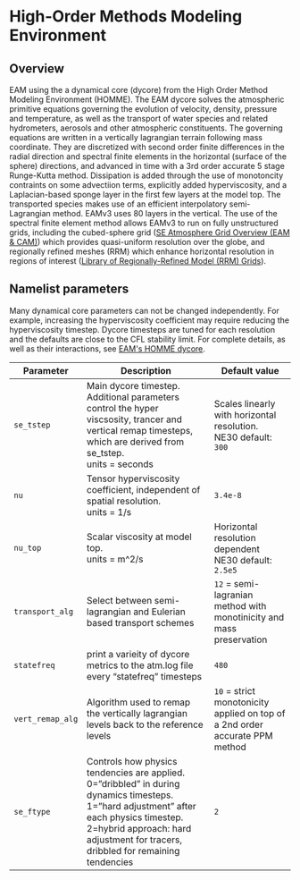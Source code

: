 # High-Order Methods Modeling Environment

## Overview

EAM using the a dynamical core (dycore)  from the High Order Method Modeling Environment (HOMME).  The EAM dycore solves the atmospheric primitive equations governing the evolution of velocity, density, pressure and temperature, as well as the transport of water species and related hydrometers, aerosols and other atmospheric constituents.  The governing equations are written in a vertically lagrangian terrain following mass coordinate.  They are discretized with second order finite differences in the radial direction and spectral finite elements in the horizontal (surface of the sphere) directions, and advanced in time with a 3rd order accurate 5 stage Runge-Kutta method.   Dissipation is added through the use of monotoncity contraints on some advectiion terms, explicitly added hyperviscosity, and a Laplacian-based sponge layer in the first few layers at the model top.  The transported species  makes use of an efficient interpolatory semi-Lagrangian method.   EAMv3 uses 80 layers in the vertical.   The use of the spectral finite element method allows EAMv3 to run on fully unstructured grids, including the cubed-sphere grid ([SE Atmosphere Grid Overview (EAM & CAM)](https://acme-climate.atlassian.net/wiki/spaces/DOC/pages/34113147)) which provides quasi-uniform resolution over the globe, and regionally refined meshes (RRM) which enhance horizontal resolution in regions of interest ([Library of Regionally-Refined Model (RRM) Grids](https://acme-climate.atlassian.net/wiki/spaces/DOC/pages/3690397775)). 
  

## Namelist parameters

Many dynamical core parameters can not be changed independently.  For example, increasing the hyperviscosity coefficient may require reducing the hyperviscosity timestep.   Dycore timesteps are tuned for each resolution and the defaults are close to the CFL stability limit. For complete details, as well as their interactions, see [EAM's HOMME dycore](https://acme-climate.atlassian.net/wiki/spaces/DOC/pages/1044644202/EAM+s+HOMME+dycore).

| Parameter        | Description                                                                                 | Default value  |
| ---------------- | ------------------------------------------------------------------------------------------- | -------------- |
| `se_tstep`       | Main dycore timestep. Additional parameters control the hyper viscsosity, trancer and vertical remap timesteps, which are derived from se_tstep. <br> units = seconds | Scales linearly with horizontal resolution. <br> NE30 default: `300` |
| `nu`             | Tensor hyperviscosity coefficient, independent of spatial resolution. <br> units = 1/s      | `3.4e-8` |
| `nu_top`         | Scalar viscosity at model top. <br> units = m^2/s                                           | Horizontal resolution dependent <br> NE30 default: `2.5e5` |
| `transport_alg`  | Select between semi-lagrangian and Eulerian based transport schemes                         | `12` = semi-lagranian method with monotinicity and mass preservation |
| `statefreq`      | print a varieity of dycore metrics to the atm.log file every “statefreq” timesteps          | `480`          |
| `vert_remap_alg` | Algorithm used to remap the vertically lagrangian levels back to the reference levels       | `10` = strict monotonicity applied on top of a 2nd order accurate PPM method  |
| `se_ftype`       | Controls how physics tendencies are applied.  0=”dribbled” in during dynamics timesteps.  1=”hard adjustment” after each physics timestep.  2=hybrid approach: hard adjustment for tracers, dribbled for remaining tendencies | `2`          |

